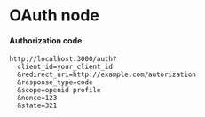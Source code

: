OAuth node
==========

#### Authorization code
```http
http://localhost:3000/auth?
  client_id=your_client_id
  &redirect_uri=http://example.com/autorization
  &response_type=code
  &scope=openid profile
  &nonce=123
  &state=321
```
